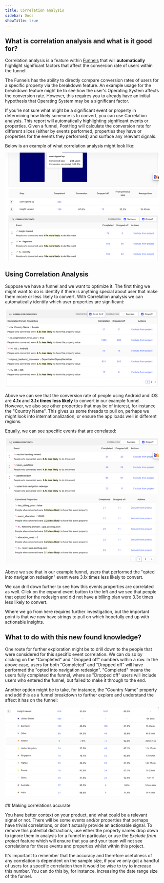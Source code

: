 ```yaml
---
title: Correlation analysis 
sidebar: Docs 
showTitle: true
---
```


## What is correlation analysis and what is it good for?

Correlation analysis is a feature within [Funnels](/docs/user-guides/funnels) that will **automatically** highlight
significant factors that affect the conversion rate of users within the funnel.

The Funnels has the ability to directly compare conversion rates of users for a specific property via the breakdown feature. An example usage for the breakdown feature might be to see how the user's Operating System affects the
conversion rate. However, this requires you to already have an initial hypothesis that Operating System may be a significant factor.

If you're not sure what might be a significant event or property in determining how likely someone is to convert, you can use Correlation analysis. This report will automatically highlighting significant events or properties. Given a
funnel, PostHog will calculate the conversion rate for different slices (either by events performed, properties they have or properties for the events they performed) and surface any relevant signals.

Below is an example of what correlation analysis might look like:

![Correlation analysis](../../images/docs/user-guides/funnel-correlation-analysis.png)

## Using Correlation Analysis

Suppose we have a funnel and we want to optimize it. The first thing we might want to do is identify if there is anything special about user that make them more or less likely to convert. With Correlation analysis we can automatically identify which user properties are significant:

![Person property correlations](../../images/docs/user-guides/funnel-correlation-user-properties.png)

Above we can see that the conversion rate of people using Android and iOS are **4.1x** and **3.1x times less likely** to convert in our example funnel. However, we also see other properties that may be of interest, for instance the "Country
Name". This gives us some threads to pull on, perhaps we might look into internationalization, or ensure the app loads well in different regions.

Equally, we can see specific events that are correlated:

![Event property correlations](../../images/docs/user-guides/funnel-correlation-event-properties.png)

Above we see that in our example funnel, users that performed the "opted into navigation redesign" event were 3.1x times less likely to convert. 

We can drill down further to see how this events properties are correlated as well. Click on the expand event button to the left and we see that people that opted for the redesign and did not have a billing plan were 3.3x times less likely to convert.

Where we go from here requires further investigation, but the important point is that we now have strings to pull on which hopefully end up with actionable insights.

## What to do with this new found knowledge?

One route for further exploration might be to drill down to the people that were considered for this specific event correlation. We can do so by clicking on the "Completed" and "Dropped off" numbers within a row. In the above case, users for both "Completed" and "Dropped off" will have performed the "opted into navigation redesign". "Completed" means the users fully completed the funnel, where as "Dropped off" users will include users who entered the funnel, but failed to make it through to the end.

Another option might be to take, for instance, the "Country Name" property and add this as a funnel breakdown to further explore and understand the affect it has on the funnel:

![Breakdown by country](../../images/docs/user-guides/funnel-correlation-analysis-country.png)


## Making correlations accurate

You have better context on your product, and what could be a relevant signal or not. There will be some events and/or properties that perhaps have trivial correlations, or don't actually provide an actionable signal. To remove this
potential distractions, use either the property names drop down to ignore them in analysis for a funnel in particular, or use the _Exclude from project_ feature which will ensure that you and your team will not see correlations for these events and properties whilst within this project.

It's important to remember that the accuracy and therefore usefulness of any correlation is dependent on the sample size, if you've only got a handful of users for a specific correlation then it would be wise to try to increase this number. You can do this by, for instance, increasing the date range size of the funnel.